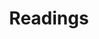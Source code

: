 ---
permalink: /readings/
title: "Readings"
author_profile: true
header:
  overlay_image: /assets/images/jason-leung.jpg
  #overlay_filter: 0.01 # same as adding an opacity of 0.5 to a black background
  caption: "Photo credit: [**Jason Leung**](https://unsplash.com)"
---